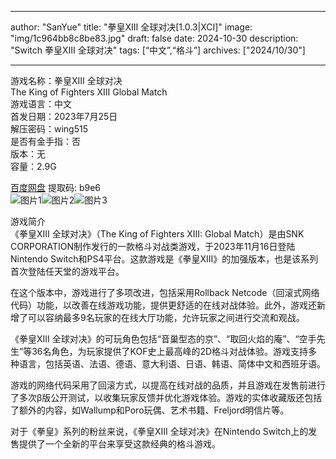 
---
author: "SanYue"
title: "拳皇XIII 全球对决[1.0.3|XCI]"
image: "img/1c964bb8c8be83.jpg"
draft: false
date: 2024-10-30
description: "Switch 拳皇XIII 全球对决"
tags: [“中文”,“格斗”]
archives: ["2024/10/30"]

---

游戏名称：拳皇XIII 全球对决   
The King of Fighters XIII Global Match    
游戏语言：中文  
首发日期：2023年7月25日  
解压密码：wing515  
是否有金手指：否  
版本：无   
容量：2.9G

[百度网盘](https://pan.baidu.com/s/1-G15nKEpJGK-HGCnCxcfNw) 提取码: b9e6  
![图片1](img/b08aad7e9f4.jfif)![图片2](img/4c48f60a8d811.jfif)![图片3](img/955d841926.jpg)  

游戏简介  
《拳皇XIII 全球对决》（The King of Fighters XIII: Global Match）是由SNK CORPORATION制作发行的一款格斗对战类游戏，于2023年11月16日登陆Nintendo Switch和PS4平台。这款游戏是《拳皇XIII》的加强版本，也是该系列首次登陆任天堂的游戏平台。

在这个版本中，游戏进行了多项改进，包括采用Rollback Netcode（回滚式网络代码）功能，以改善在线游戏功能，提供更舒适的在线对战体验。此外，游戏还新增了可以容纳最多9名玩家的在线大厅功能，允许玩家之间进行交流和观战。

《拳皇XIII 全球对决》的可玩角色包括“音巢型态的京”、“取回火焰的庵”、“空手先生”等36名角色，为玩家提供了KOF史上最高峰的2D格斗对战体验。游戏支持多种语言，包括英语、法语、德语、意大利语、日语、韩语、简体中文和西班牙语。

游戏的网络代码采用了回滚方式，以提高在线对战的品质，并且游戏在发售前进行了多次β版公开测试，以收集玩家反馈并优化游戏体验。游戏的实体收藏版还包括了额外的内容，如Wallump和Poro玩偶、艺术书籍、Freljord明信片等。

对于《拳皇》系列的粉丝来说，《拳皇XIII 全球对决》在Nintendo Switch上的发售提供了一个全新的平台来享受这款经典的格斗游戏。

